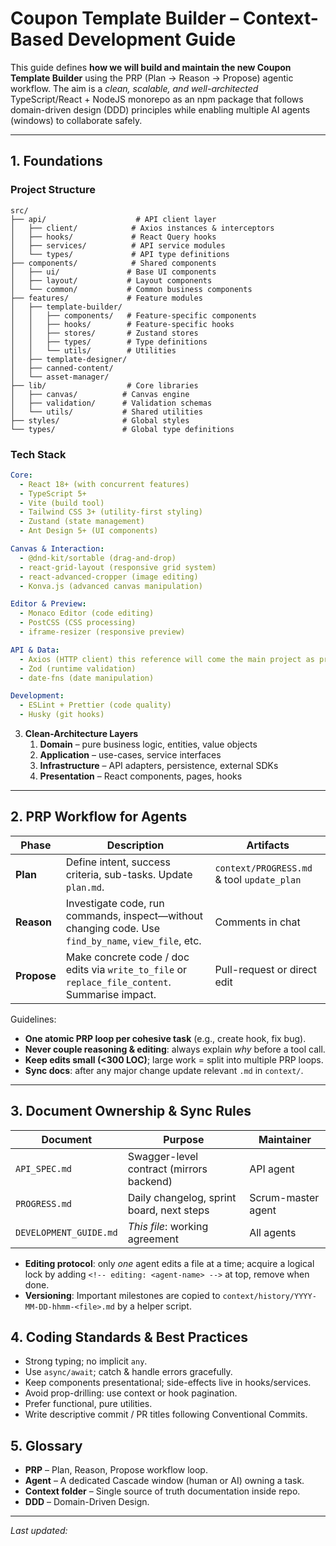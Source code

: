 # Coupon Template Builder – Context-Based Development Guide

This guide defines **how we will build and maintain the new Coupon Template Builder** using the PRP (Plan → Reason → Propose) agentic workflow.  The aim is a *clean, scalable, and well-architected* TypeScript/React + NodeJS monorepo as an npm package that follows domain-driven design (DDD) principles while enabling multiple AI agents (windows) to collaborate safely.

---
## 1. Foundations

### Project Structure
```
src/
├── api/                    # API client layer
│   ├── client/            # Axios instances & interceptors
│   ├── hooks/             # React Query hooks
│   ├── services/          # API service modules
│   └── types/             # API type definitions
├── components/            # Shared components
│   ├── ui/               # Base UI components
│   ├── layout/           # Layout components
│   └── common/           # Common business components
├── features/             # Feature modules
│   ├── template-builder/
│   │   ├── components/   # Feature-specific components
│   │   ├── hooks/        # Feature-specific hooks
│   │   ├── stores/       # Zustand stores
│   │   ├── types/        # Type definitions
│   │   └── utils/        # Utilities
│   ├── template-designer/
│   ├── canned-content/
│   └── asset-manager/
├── lib/                  # Core libraries
│   ├── canvas/          # Canvas engine
│   ├── validation/      # Validation schemas
│   └── utils/           # Shared utilities
├── styles/              # Global styles
└── types/               # Global type definitions
```
### Tech Stack
```yaml
Core:
  - React 18+ (with concurrent features)
  - TypeScript 5+
  - Vite (build tool)
  - Tailwind CSS 3+ (utility-first styling)
  - Zustand (state management)
  - Ant Design 5+ (UI components)

Canvas & Interaction:
  - @dnd-kit/sortable (drag-and-drop)
  - react-grid-layout (responsive grid system)
  - react-advanced-cropper (image editing)
  - Konva.js (advanced canvas manipulation)

Editor & Preview:
  - Monaco Editor (code editing)
  - PostCSS (CSS processing)
  - iframe-resizer (responsive preview)

API & Data:
  - Axios (HTTP client) this reference will come the main project as prop where we might it use it
  - Zod (runtime validation)
  - date-fns (date manipulation)

Development:
  - ESLint + Prettier (code quality)
  - Husky (git hooks)
```

3. **Clean-Architecture Layers**
   1. **Domain** – pure business logic, entities, value objects
   2. **Application** – use-cases, service interfaces
   3. **Infrastructure** – API adapters, persistence, external SDKs
   4. **Presentation** – React components, pages, hooks

---
## 2. PRP Workflow for Agents

| Phase | Description | Artifacts |
|-------|-------------|-----------|
| **Plan** | Define intent, success criteria, sub-tasks. Update `plan.md`. | `context/PROGRESS.md` & tool `update_plan` |
| **Reason** | Investigate code, run commands, inspect—without changing code.  Use `find_by_name`, `view_file`, etc. | Comments in chat |
| **Propose** | Make concrete code / doc edits via `write_to_file` or `replace_file_content`.  Summarise impact. | Pull-request or direct edit |

Guidelines:
* **One atomic PRP loop per cohesive task** (e.g., create hook, fix bug).
* **Never couple reasoning & editing**: always explain *why* before a tool call.
* **Keep edits small (<300 LOC)**; large work = split into multiple PRP loops.
* **Sync docs**: after any major change update relevant `.md` in `context/`.

---
## 3. Document Ownership & Sync Rules

Document | Purpose | Maintainer
---------|---------|-----------
`API_SPEC.md` | Swagger-level contract (mirrors backend) | API agent
`PROGRESS.md` | Daily changelog, sprint board, next steps | Scrum-master agent
`DEVELOPMENT_GUIDE.md` | *This file*: working agreement | All agents

* **Editing protocol**: only *one* agent edits a file at a time; acquire a logical lock by adding `<!-- editing: <agent-name> -->` at top, remove when done.
* **Versioning**: Important milestones are copied to `context/history/YYYY-MM-DD-hhmm-<file>.md` by a helper script.

## 4. Coding Standards & Best Practices

* Strong typing; no implicit `any`.
* Use `async/await`; catch & handle errors gracefully.
* Keep components presentational; side-effects live in hooks/services.
* Avoid prop-drilling: use context or hook pagination.
* Prefer functional, pure utilities.
* Write descriptive commit / PR titles following Conventional Commits.

## 5. Glossary

* **PRP** – Plan, Reason, Propose workflow loop.
* **Agent** – A dedicated Cascade window (human or AI) owning a task.
* **Context folder** – Single source of truth documentation inside repo.
* **DDD** – Domain-Driven Design.

---
*Last updated: <!-- auto-update timestamp script -->*
